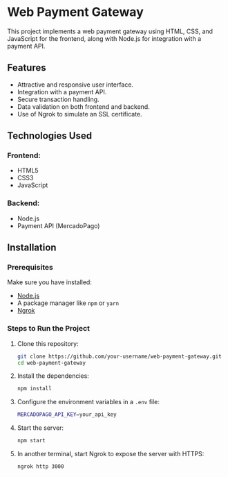 # Web Payment Gateway

This project implements a web payment gateway using HTML, CSS, and JavaScript for the frontend, along with Node.js for integration with a payment API.

## Features
- Attractive and responsive user interface.  
- Integration with a payment API.  
- Secure transaction handling.  
- Data validation on both frontend and backend.  
- Use of Ngrok to simulate an SSL certificate.  

## Technologies Used  
### Frontend:  
- HTML5  
- CSS3  
- JavaScript  

### Backend:  
- Node.js  
- Payment API (MercadoPago)  

## Installation  

### Prerequisites  
Make sure you have installed:  
- [Node.js](https://nodejs.org/)  
- A package manager like `npm` or `yarn`  
- [Ngrok](https://ngrok.com/)  

### Steps to Run the Project  

1. Clone this repository:  
   ```bash
   git clone https://github.com/your-username/web-payment-gateway.git
   cd web-payment-gateway
   
2. Install the dependencies:
   ````bash
   npm install
   
3. Configure the environment variables in a `.env` file:
   ````bash
   MERCADOPAGO_API_KEY=your_api_key
   
4. Start the server:  
   ````bash
   npm start

5. In another terminal, start Ngrok to expose the server with HTTPS:  
   ````bash
   ngrok http 3000

